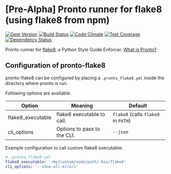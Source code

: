 # [Pre-Alpha] Pronto runner for flake8 (using flake8 from npm)

[![Gem Version](https://badge.fury.io/rb/pronto-flake8.svg)](http://badge.fury.io/rb/pronto-flake8)
[![Build Status](https://travis-ci.org/scoremedia/pronto-flake8.svg?branch=master)](https://travis-ci.org/scoremedia/pronto-flake8)
[![Code Climate](https://codeclimate.com/github/scoremedia/pronto-flake8/badges/gpa.svg)](https://codeclimate.com/github/scoremedia/pronto-flake8)
[![Test Coverage](https://codeclimate.com/github/scoremedia/pronto-flake8/badges/coverage.svg)](https://codeclimate.com/github/scoremedia/pronto-flake8/coverage)
[![Dependency Status](https://gemnasium.com/badges/github.com/scoremedia/pronto-flake8.svg)](https://gemnasium.com/github.com/scoremedia/pronto-flake8)

Pronto runner for [flake8](http://flake8.pycqa.org/en/latest/), a Python Style Guide Enforcer. [What is Pronto?](https://github.com/mmozuras/pronto)


## Configuration of pronto-flake8

pronto-flake8 can be configured by placing a `.pronto_flake8.yml` inside the directory where pronto is run.

Following options are available:

| Option               | Meaning                                | Default                                   |
| -------------------- | -------------------------------------- | ----------------------------------------- |
| flake8_executable      | flake8 executable to call.               | `flake8` (calls `flake8` in `PATH`)           |
| cli_options          | Options to pass to the CLI.            | `--json`                                  |

Example configuration to call custom flake8 executable:

```yaml
# .pronto_flake8.yml
flake8_executable: '/my/custom/node/path/.bin/flake8'
cli_options: '--show-all-errors'
```
